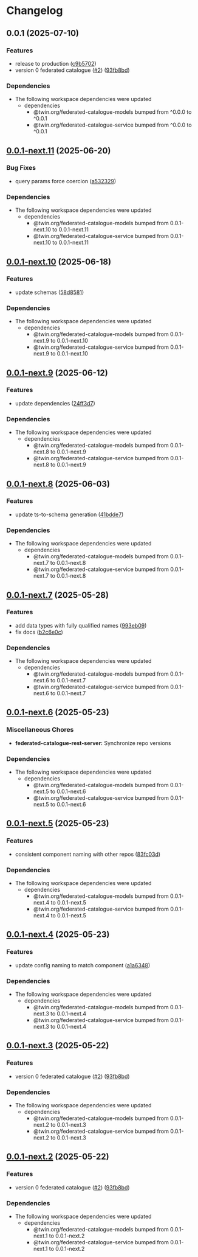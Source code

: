 # Changelog

## 0.0.1 (2025-07-10)


### Features

* release to production ([c9b5702](https://github.com/twinfoundation/federated-catalogue/commit/c9b570207fae4b31d43fa99e4df99be4baa34db2))
* version 0 federated catalogue ([#2](https://github.com/twinfoundation/federated-catalogue/issues/2)) ([93fb8bd](https://github.com/twinfoundation/federated-catalogue/commit/93fb8bdbb03aa781ef9e8dc4053beea1b397cc36))


### Dependencies

* The following workspace dependencies were updated
  * dependencies
    * @twin.org/federated-catalogue-models bumped from ^0.0.0 to ^0.0.1
    * @twin.org/federated-catalogue-service bumped from ^0.0.0 to ^0.0.1

## [0.0.1-next.11](https://github.com/twinfoundation/federated-catalogue/compare/federated-catalogue-rest-server-v0.0.1-next.10...federated-catalogue-rest-server-v0.0.1-next.11) (2025-06-20)


### Bug Fixes

* query params force coercion ([a532329](https://github.com/twinfoundation/federated-catalogue/commit/a532329089b2b95c7f18cd8bd56ee47482755dc0))


### Dependencies

* The following workspace dependencies were updated
  * dependencies
    * @twin.org/federated-catalogue-models bumped from 0.0.1-next.10 to 0.0.1-next.11
    * @twin.org/federated-catalogue-service bumped from 0.0.1-next.10 to 0.0.1-next.11

## [0.0.1-next.10](https://github.com/twinfoundation/federated-catalogue/compare/federated-catalogue-rest-server-v0.0.1-next.9...federated-catalogue-rest-server-v0.0.1-next.10) (2025-06-18)


### Features

* update schemas ([58d8581](https://github.com/twinfoundation/federated-catalogue/commit/58d85813231f6576490937d4394e7be0f6d8c58d))


### Dependencies

* The following workspace dependencies were updated
  * dependencies
    * @twin.org/federated-catalogue-models bumped from 0.0.1-next.9 to 0.0.1-next.10
    * @twin.org/federated-catalogue-service bumped from 0.0.1-next.9 to 0.0.1-next.10

## [0.0.1-next.9](https://github.com/twinfoundation/federated-catalogue/compare/federated-catalogue-rest-server-v0.0.1-next.8...federated-catalogue-rest-server-v0.0.1-next.9) (2025-06-12)


### Features

* update dependencies ([24ff3d7](https://github.com/twinfoundation/federated-catalogue/commit/24ff3d772cf7bd7f60547c5b314355e75ba55424))


### Dependencies

* The following workspace dependencies were updated
  * dependencies
    * @twin.org/federated-catalogue-models bumped from 0.0.1-next.8 to 0.0.1-next.9
    * @twin.org/federated-catalogue-service bumped from 0.0.1-next.8 to 0.0.1-next.9

## [0.0.1-next.8](https://github.com/twinfoundation/federated-catalogue/compare/federated-catalogue-rest-server-v0.0.1-next.7...federated-catalogue-rest-server-v0.0.1-next.8) (2025-06-03)


### Features

* update ts-to-schema generation ([41bdde7](https://github.com/twinfoundation/federated-catalogue/commit/41bdde7ff9f0cfa1ea4376b7a952bbaed9988d0a))


### Dependencies

* The following workspace dependencies were updated
  * dependencies
    * @twin.org/federated-catalogue-models bumped from 0.0.1-next.7 to 0.0.1-next.8
    * @twin.org/federated-catalogue-service bumped from 0.0.1-next.7 to 0.0.1-next.8

## [0.0.1-next.7](https://github.com/twinfoundation/federated-catalogue/compare/federated-catalogue-rest-server-v0.0.1-next.6...federated-catalogue-rest-server-v0.0.1-next.7) (2025-05-28)


### Features

* add data types with fully qualified names ([993eb09](https://github.com/twinfoundation/federated-catalogue/commit/993eb09e25f6caad5d82a3908a2ba648900f5ca7))
* fix docs ([b2c6e0c](https://github.com/twinfoundation/federated-catalogue/commit/b2c6e0c7c0319ea9f81f12a2b49ecb924aa6eebb))


### Dependencies

* The following workspace dependencies were updated
  * dependencies
    * @twin.org/federated-catalogue-models bumped from 0.0.1-next.6 to 0.0.1-next.7
    * @twin.org/federated-catalogue-service bumped from 0.0.1-next.6 to 0.0.1-next.7

## [0.0.1-next.6](https://github.com/twinfoundation/federated-catalogue/compare/federated-catalogue-rest-server-v0.0.1-next.5...federated-catalogue-rest-server-v0.0.1-next.6) (2025-05-23)


### Miscellaneous Chores

* **federated-catalogue-rest-server:** Synchronize repo versions


### Dependencies

* The following workspace dependencies were updated
  * dependencies
    * @twin.org/federated-catalogue-models bumped from 0.0.1-next.5 to 0.0.1-next.6
    * @twin.org/federated-catalogue-service bumped from 0.0.1-next.5 to 0.0.1-next.6

## [0.0.1-next.5](https://github.com/twinfoundation/federated-catalogue/compare/federated-catalogue-rest-server-v0.0.1-next.4...federated-catalogue-rest-server-v0.0.1-next.5) (2025-05-23)


### Features

* consistent component naming with other repos ([83fc03d](https://github.com/twinfoundation/federated-catalogue/commit/83fc03dee3846600ae6a45d710248a0ae60af570))


### Dependencies

* The following workspace dependencies were updated
  * dependencies
    * @twin.org/federated-catalogue-models bumped from 0.0.1-next.4 to 0.0.1-next.5
    * @twin.org/federated-catalogue-service bumped from 0.0.1-next.4 to 0.0.1-next.5

## [0.0.1-next.4](https://github.com/twinfoundation/federated-catalogue/compare/federated-catalogue-rest-server-v0.0.1-next.3...federated-catalogue-rest-server-v0.0.1-next.4) (2025-05-23)


### Features

* update config naming to match component ([a1a6348](https://github.com/twinfoundation/federated-catalogue/commit/a1a6348a6009939e1c784c35fd261ef306bbc59a))


### Dependencies

* The following workspace dependencies were updated
  * dependencies
    * @twin.org/federated-catalogue-models bumped from 0.0.1-next.3 to 0.0.1-next.4
    * @twin.org/federated-catalogue-service bumped from 0.0.1-next.3 to 0.0.1-next.4

## [0.0.1-next.3](https://github.com/twinfoundation/federated-catalogue/compare/federated-catalogue-rest-server-v0.0.1-next.2...federated-catalogue-rest-server-v0.0.1-next.3) (2025-05-22)


### Features

* version 0 federated catalogue ([#2](https://github.com/twinfoundation/federated-catalogue/issues/2)) ([93fb8bd](https://github.com/twinfoundation/federated-catalogue/commit/93fb8bdbb03aa781ef9e8dc4053beea1b397cc36))


### Dependencies

* The following workspace dependencies were updated
  * dependencies
    * @twin.org/federated-catalogue-models bumped from 0.0.1-next.2 to 0.0.1-next.3
    * @twin.org/federated-catalogue-service bumped from 0.0.1-next.2 to 0.0.1-next.3

## [0.0.1-next.2](https://github.com/twinfoundation/federated-catalogue/compare/federated-catalogue-rest-server-v0.0.1-next.1...federated-catalogue-rest-server-v0.0.1-next.2) (2025-05-22)


### Features

* version 0 federated catalogue ([#2](https://github.com/twinfoundation/federated-catalogue/issues/2)) ([93fb8bd](https://github.com/twinfoundation/federated-catalogue/commit/93fb8bdbb03aa781ef9e8dc4053beea1b397cc36))


### Dependencies

* The following workspace dependencies were updated
  * dependencies
    * @twin.org/federated-catalogue-models bumped from 0.0.1-next.1 to 0.0.1-next.2
    * @twin.org/federated-catalogue-service bumped from 0.0.1-next.1 to 0.0.1-next.2
